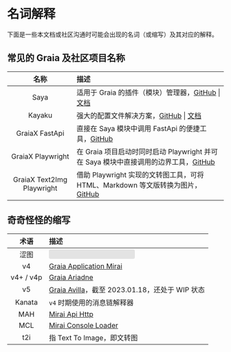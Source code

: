 # 名词解释

下面是一些本文档或社区沟通时可能会出现的名词（或缩写）及其对应的解释。

## 常见的 Graia 及社区项目名称

| 名称       | 描述
| :--:      | :--
| Saya      | 适用于 Graia 的插件（模块）管理器，[GitHub](https://github.com/GraiaProject/Saya) \| [文档](https://graia.cn/saya/)
| Kayaku    | 强大的配置文件解决方案，[GitHub](https://github.com/GraiaProject/kayaku) \| [文档](https://graia.cn/other/kayaku/)
| GraiaX FastApi | 直接在 Saya 模块中调用 FastApi 的便捷工具，[GitHub](https://github.com/GraiaCommunity/graiax-fastapi) |
| GraiaX Playwright | 在 Graia 项目启动时同时启动 Playwright 并可在 Saya 模块中直接调用的边界工具，[GitHub](https://github.com/GraiaCommunity/graiax-fastapi) |
| GraiaX Text2Img Playwright | 借助 Playwright 实现的文转图工具，可将 HTML、Markdown 等文版转换为图片，[GitHub](https://github.com/GraiaCommunity/graiax-text2img-playwright) |

## 奇奇怪怪的缩写

| 术语       | 描述
| :--:      | :--
|涩图       |<div style="background-color: #e3e3e3; width: 200px; height: 22px; border-radius: 4px"></div>|
| v4        | [Graia Application Mirai](https://pypi.org/project/graia-application-mirai/)
| v4+ / v4p | [Graia Ariadne](https://pypi.org/project/graia-ariadne/)
| v5        | [Graia Avilla](https://pypi.org/project/avilla-core/)，截至 2023.01.18，还处于 WIP 状态
| Kanata    | `v4` 时期使用的消息链解释器
| MAH       | [Mirai Api Http](https://github.com/project-mirai/mirai-api-http)
| MCL       | [Mirai Console Loader](https://github.com/iTXTech/mirai-console-loader)
| t2i       | 指 Text To Image，即文转图
